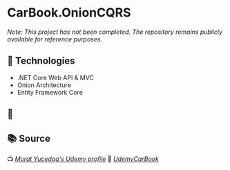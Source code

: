 # CarBook.OnionCQRS
*Note: This project has not been completed. The repository remains publicly available for reference purposes.*

## 🚀 Technologies  
- .NET Core Web API & MVC 
- Onion Architecture  
- Entity Framework Core  

## 📸 

## 📚 Source  
📺 *[Murat Yucedag's Udemy profile](https://www.udemy.com/user/murat-yucedag-3/?kw=murat+yucedag&src=sac)*
🐙 *[UdemyCarBook](https://github.com/MuratYucedag/UdemyCarBook)*
